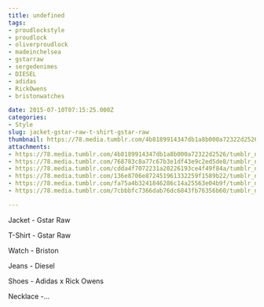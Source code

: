 ```yaml
---
title: undefined
tags:
- proudlockstyle
- proudlock
- oliverproudlock
- madeinchelsea
- gstarraw
- sergedenimes
- DIESEL
- adidas
- RickOwens
- bristonwatches

date: 2015-07-10T07:15:25.000Z
categories:
- Style
slug: jacket-gstar-raw-t-shirt-gstar-raw
thumbnail: https://78.media.tumblr.com/4b8189914347db1a8b000a72322d2526/tumblr_nr63b70vFW1rhrm24o2_1280.jpg
attachments:
- https://78.media.tumblr.com/4b8189914347db1a8b000a72322d2526/tumblr_nr63b70vFW1rhrm24o2_1280.jpg
- https://78.media.tumblr.com/768783c8a77c67b3e1df43e9c2ed5de8/tumblr_nr63b70vFW1rhrm24o5_1280.jpg
- https://78.media.tumblr.com/cdda4f7072231a20226193ce4f49f84a/tumblr_nr63b70vFW1rhrm24o7_1280.jpg
- https://78.media.tumblr.com/136e8706e872451961332259f1589b22/tumblr_nr63b70vFW1rhrm24o3_1280.jpg
- https://78.media.tumblr.com/fa75a4b3241846286c14a25563e04b9f/tumblr_nr63b70vFW1rhrm24o6_1280.jpg
- https://78.media.tumblr.com/7cbbbfc7366dab76dc6843fb76356b60/tumblr_nr63b70vFW1rhrm24o1_1280.jpg

---
```


Jacket - Gstar Raw 

  T-Shirt - Gstar Raw 

  Watch - Briston 

  Jeans - Diesel 

  Shoes - Adidas x Rick Owens 

  Necklace -...
